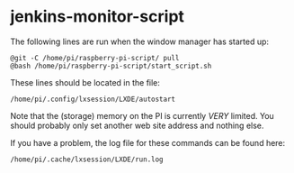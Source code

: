 # jenkins-monitor-script

The following lines are run when the window manager has started up:

```
@git -C /home/pi/raspberry-pi-script/ pull
@bash /home/pi/raspberry-pi-script/start_script.sh
```

These lines should be located in the file:

```
/home/pi/.config/lxsession/LXDE/autostart
```

Note that the (storage) memory on the PI is currently *VERY* limited. You should probably only set another web site address and nothing else.

If you have a problem, the log file for these commands can be found here:

```
/home/pi/.cache/lxsession/LXDE/run.log
```

